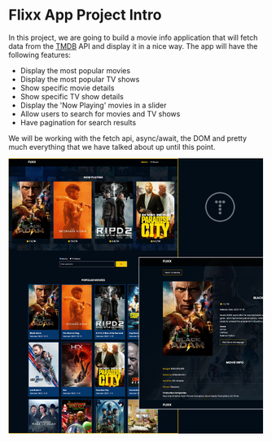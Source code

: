 # Flixx App Project Intro

In this project, we are going to build a movie info application that will fetch data from the [TMDB](https://www.themoviedb.org/) API and display it in a nice way. The app will have the following features:

- Display the most popular movies
- Display the most popular TV shows
- Show specific movie details
- Show specific TV show details
- Display the 'Now Playing' movies in a slider
- Allow users to search for movies and TV shows
- Have pagination for search results

We will be working with the fetch api, async/await, the DOM and pretty much everything that we have talked about up until this point.

<img src="images/screen.jpg" width="500">
